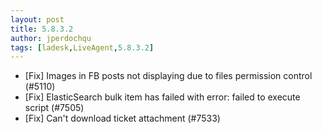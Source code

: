 ```yaml
---
layout: post
title: 5.8.3.2
author: jperdochqu
tags: [ladesk,LiveAgent,5.8.3.2]
---
```


- [Fix] Images in FB posts not displaying due to files permission control (#5110)
- [Fix] ElasticSearch bulk item has failed with error: failed to execute script (#7505)
- [Fix] Can't download ticket attachment (#7533)
